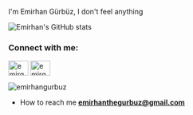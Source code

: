 I'm Emirhan Gürbüz, I don't feel anything
<br>




![Emirhan's GitHub stats](https://github-readme-stats.vercel.app/api?username=emirhangurbuz&show_icons=true&theme=radical)
<br>

<h3 align="left">Connect with me:</h3>
<p align="left">
<a href="https://twitter.com/emirgurbuz0" target="blank"><img align="center" src="https://raw.githubusercontent.com/rahuldkjain/github-profile-readme-generator/master/src/images/icons/Social/twitter.svg" alt="emirgurbuz0" height="30" width="40" /></a>
<a href="https://instagram.com/emirgurbuz0" target="blank"><img align="center" src="https://raw.githubusercontent.com/rahuldkjain/github-profile-readme-generator/master/src/images/icons/Social/instagram.svg" alt="emirgurbuz0" height="30" width="40" /></a>
</p>

<p><img align="center" src="https://github-readme-stats.vercel.app/api/top-langs?username=emirhangurbuz&show_icons=true&locale=en&layout=compact" alt="emirhangurbuz" /></p>



- How to reach me **emirhanthegurbuz@gmail.com**
